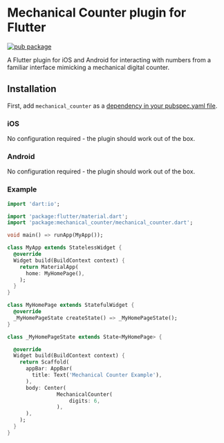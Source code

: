# Mechanical Counter plugin for Flutter

[![pub package](https://img.shields.io/pub/v/mechanical_counter.svg)](https://pub.dartlang.org/packages/mechanical_counter)

A Flutter plugin for iOS and Android for interacting with numbers from a familiar interface mimicking a mechanical digital counter.

## Installation

First, add `mechanical_counter` as a [dependency in your pubspec.yaml file](https://flutter.io/platform-plugins/).

### iOS

No configuration required - the plugin should work out of the box.

### Android

No configuration required - the plugin should work out of the box.

### Example

``` dart
import 'dart:io';

import 'package:flutter/material.dart';
import 'package:mechanical_counter/mechanical_counter.dart';

void main() => runApp(MyApp());

class MyApp extends StatelessWidget {
  @override
  Widget build(BuildContext context) {
    return MaterialApp(
      home: MyHomePage(),
    );
  }
}

class MyHomePage extends StatefulWidget {
  @override
  _MyHomePageState createState() => _MyHomePageState();
}

class _MyHomePageState extends State<MyHomePage> {

  @override
  Widget build(BuildContext context) {
    return Scaffold(
      appBar: AppBar(
        title: Text('Mechanical Counter Example'),
      ),
      body: Center(
				MechanicalCounter(
					digits: 6,
				),
      ),
    );
  }
}
```
